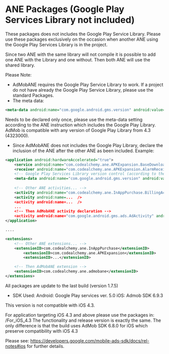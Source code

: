 ANE Packages (Google Play Services Library not included)
=========

These packages does not includes the Google Play Service Library.
Please use these packages exclusively on the occasion when another ANE using the Google Play Services Library is in the project.

Since two ANE with the same library will not compile it is possible to add one ANE with the Library and one without. Then both ANE will use the shared library.

Please Note:
- AdMobANE requires the Google Play Service Library to work. If a project do not have already the Google Play Service Library, please use the standard Packages.
- The meta data:
```xml
<meta-data android:name="com.google.android.gms.version" android:value="4452000"/>
```
Needs to be declared only once, please use the meta-data setting according to the ANE instruction which includes the Google Play Library.
AdMob is compatible with any version of Google Play Library from 4.3 (4323000).
- Since AdMobANE does not includes the Google Play Library, declare the inclusion of the ANE after the other ANE as been included.
Example:
```xml
<application android:hardwareAccelerated="true">
	<service android:name="com.codealchemy.ane.APKExpansion.BaseDownloaderService" />
	<receiver android:name="com.codealchemy.ane.APKExpansion.AlarmReceiver" />
	<!-- Google Play Services Library version control (according to the Library used) -->
	<meta-data android:name="com.google.android.gms.version" android:value="4323000"/>
	
	<!-- Other ANE activities... -->
	<activity android:name="com.codealchemy.ane.InAppPurchase.BillingActivity" android:theme="@android:style/Theme.Translucent.NoTitleBar.Fullscreen" android:background="#30000000" />
	<activity android:name=...  />
	<activity android:name=...  />
	...
	<!-- Then AdMobANE activity declaration -->
	<activity android:name="com.google.android.gms.ads.AdActivity" android:configChanges="keyboard|keyboardHidden|orientation|screenLayout|uiMode|screenSize|smallestScreenSize" />
</application>

....

<extensions>
	<!-- Other ANE extensions... -->
	<extensionID>com.codealchemy.ane.InAppPurchase</extensionID>
    	<extensionID>com.codealchemy.ane.APKExpansion</extensionID>
    	<extensionID>...</extensionID>

	<!-- Then AdMobANE extension -->
  	<extensionID>com.codealchemy.ane.admobane</extensionID>
</extensions>

```


All packages are update to the last build (version 1.7.5)
- SDK Used:
Android: Google Play services ver. 5.0
iOS: Admob SDK 6.9.3

This version is not compatible with iOS 4.3.

For application targeting iOS 4.3 and above please use the packages in:
/For_iOS_4.3
The functionality and release version is exactly the same.
The only difference is that the build uses AdMob SDK 6.8.0 for iOS which preserve compatibility with iOS 4.3

Please see: https://developers.google.com/mobile-ads-sdk/docs/rel-notes#ios
for further details.
